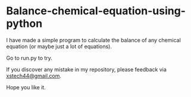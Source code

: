# Balance-chemical-equation-using-python
I have made a simple program to calculate the balance of any chemical equation (or maybe just a lot of equations).

Go to run.py to try.

If you discover any mistake in my repository, please feedback via xstech44@gmail.com.

Hope you like it.
